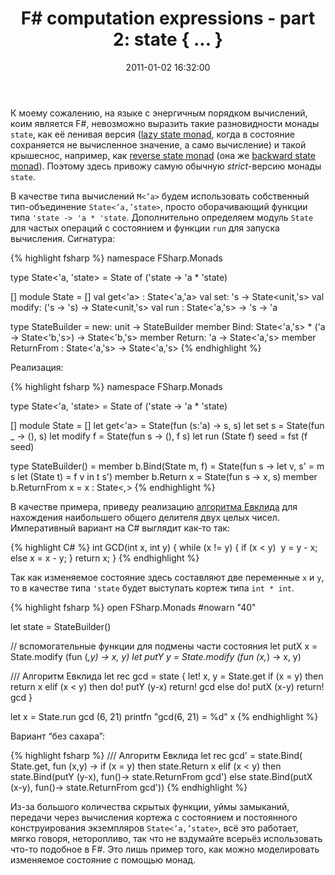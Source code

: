 ﻿---
layout: post
title: "F# computation expressions - part 2: state { ... }"
date: 2011-01-02 16:32:00
categories: 2567177999
tags: fsharp computation expressions monads state
---
К моему сожалению, на языке с энергичным порядком вычислений, коим является F#, невозможно выразить такие разновидности монады `state`, как её ленивая версия ([lazy state monad](http://blog.melding-monads.com/2009/12/30/fun-with-the-lazy-state-monad/), когда в состояние сохраняется не вычисленное значение, а само вычисление) и такой крышеснос, например, как [reverse state monad](http://lukepalmer.wordpress.com/2008/08/10/mindfuck-the-reverse-state-monad/) (она же [backward state monad](http://panicsonic.blogspot.com/2007/12/backwards-state-or-power-of-laziness.html)). Поэтому здесь привожу самую обычную *strict*-версию монады `state`.

В качестве типа вычислений `M<’a>` будем использовать собственный тип-объединение `State<’a,’state>`, просто оборачивающий функции типа `'state -> 'a * 'state`. Дополнительно определяем модуль `State` для частых операций с состоянием и функции `run` для запуска вычисления. Сигнатура:

{% highlight fsharp %}
namespace FSharp.Monads

type State<'a, 'state> =
     State of ('state -> 'a * 'state)

[<RequireQualifiedAccess>]
module State =
     [<GeneralizableValue>]
     val get<'a> : State<'a,'a>
     val set: 's -> State<unit,'s>
     val modify: ('s -> 's) -> State<unit,'s>
     val run : State<'a,'s> -> 's -> 'a

type StateBuilder =
     new: unit -> StateBuilder
     member Bind: State<'a,'s> * ('a -> State<'b,'s>) -> State<'b,'s>
     member Return: 'a -> State<'a,'s>
     member ReturnFrom : State<'a,'s> -> State<'a,'s>
{% endhighlight %}

Реализация:

{% highlight fsharp %}
namespace FSharp.Monads

type State<'a, 'state> =
     State of ('state -> 'a * 'state)

[<RequireQualifiedAccess>]
module State =
     [<GeneralizableValue>]
     let get<'a>  = State(fun (s:'a) -> s, s)
     let set s    = State(fun _ -> (), s)
     let modify f = State(fun s -> (), f s)
     let run (State f) seed = fst (f seed)

type StateBuilder() =
     member b.Bind(State m, f) =
         State(fun s -> 
            let v, s' = m s
            let (State t) = f v in t s')
     member b.Return x = State(fun s -> x, s)
     member b.ReturnFrom x = x : State<_,_>
{% endhighlight %}

В качестве примера, приведу реализацию [алгоритма Евклида](http://ru.wikipedia.org/wiki/%D0%90%D0%BB%D0%B3%D0%BE%D1%80%D0%B8%D1%82%D0%BC_%D0%95%D0%B2%D0%BA%D0%BB%D0%B8%D0%B4%D0%B0) для нахождения наибольшего общего делителя двух целых чисел. Императивный вариант на C# выглядит как-то так:

{% highlight C# %}
int GCD(int x, int y)
{
    while (x != y) {
        if (x < y)
             y = y - x;
        else x = x - y;
    }
    return x;
}
{% endhighlight %}

Так как изменяемое состояние здесь составляют две переменные `x` и `y`, то в качестве типа `'state` будет выступать кортеж типа `int * int`.

{% highlight fsharp %}
open FSharp.Monads
#nowarn "40"

let state = StateBuilder()

// вспомогательные функции для подмены части состояния
let putX x = State.modify (fun (_,y) -> x, y)
let putY y = State.modify (fun (x,_) -> x, y)

/// Алгоритм Евклида
let rec gcd = state {
    let! x, y = State.get
    if   (x = y) then return x
    elif (x < y) then do! putY (y-x)
                      return! gcd
                 else do! putX (x-y)
                      return! gcd }

let x = State.run gcd (6, 21)
printfn "gcd(6, 21) = %d" x
{% endhighlight %}

Вариант “без сахара”:

{% highlight fsharp %}
/// Алгоритм Евклида
let rec gcd' =
    state.Bind(
      State.get,
      fun (x,y) ->
        if   (x = y) then state.Return x
        elif (x < y) then state.Bind(putY (y-x),
                            fun()-> state.ReturnFrom gcd')
                     else state.Bind(putX (x-y),
                            fun()-> state.ReturnFrom gcd'))
{% endhighlight %}

Из-за большого количества скрытых функции, уймы замыканий, передачи через вычисления кортежа с состоянием и постоянного конструирования экземпляров `State<’a,’state>`, всё это работает, мягко говоря, неторопливо, так что не вздумайте всерьёз использовать что-то подобное в F#. Это лишь пример того, как можно моделировать изменяемое состояние с помощью монад.